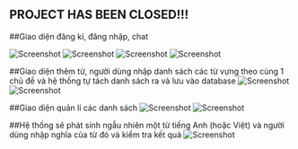 ## PROJECT HAS BEEN CLOSED!!!

##Giao diện đăng kí, đăng nhập, chat

![Screenshot](http://i.imgur.com/yz7eE9e.jpg)
![Screenshot](http://i.imgur.com/fHMkhQA.jpg)
![Screenshot](http://i.imgur.com/6k5HYqk.jpg)
![Screenshot](http://i.imgur.com/yT8PgOw.jpg)

##Giao diện thêm từ, người dùng nhập danh sách các từ vựng theo cùng 1 chủ đề và hệ thống tự tách danh sách ra và lưu vào database
![Screenshot](http://i.imgur.com/qelngU6.jpg)
![Screenshot](http://i.imgur.com/tiIbATy.jpg)

##Giao diện quản lí các danh sách
![Screenshot](http://i.imgur.com/dkq9Lp0.jpg)
![Screenshot](http://i.imgur.com/hAXQyQJ.jpg)

##Hệ thống sẽ phát sinh ngẫu nhiên một từ tiếng Anh (hoặc Việt) và người dùng nhập nghĩa của từ đó và kiểm tra kết quả
![Screenshot](http://i.imgur.com/VS8tVWu.jpg)




